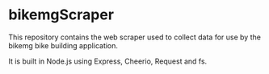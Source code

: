 bikemgScraper
=============

This repository contains the web scraper used to collect data for use by the bikemg bike building application.

It is built in Node.js using Express, Cheerio, Request and fs. 
